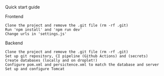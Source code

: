   


Quick start guide

Frontend

    Clone the project and remove the .git file (rm -rf .git)
    Run 'npm install' and 'npm run dev'
    Change urls in 'settings.js'

Backend

    Clone the project and remove the .git file (rm -rf .git)
    Set up git repository, CI pipeline (Github Actions) and (secrets)
    Create databases (locally and on droplet!)
    Configure pom.xml and persictence.xml to match the database and server
    Set up and configure Tomcat
